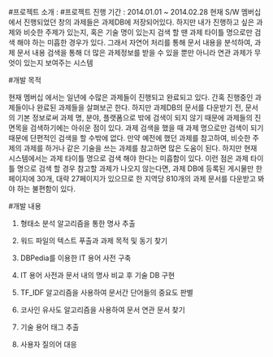 #프로젝트 소개 : 
#프로젝트 진행 기간 : 2014.01.01 ~ 2014.02.28
현재 S/W 멤버십에서 진행되었던 창의 과제들은 과제DB에 저장되어있다. 
하지만 내가 진행하고 싶은 과제와 비슷한 주제가 있는지, 
혹은 기술 명이 있는지 검색 할 땐 과제 타이틀 명으로만 검색 해야 하는 미흡한 경우가 있다.
그래서 자연어 처리를 통해 문서 내용을 분석하여, 과제 문서 내용 검색을 통해 더 많은 과제정보를 받을 수 있을 뿐만 
아니라 연관 과제가 무엇이 있는지 보여주는 시스템

#개발 목적

현재 멤버십 에서는 일년에 수많은 과제들이 진행되고 완료되고 있다. 
간혹 진행중인 과제들이나 완료된 과제들을 살펴보곤 한다. 
하지만 과제DB의 문서를 다운받기 전, 문서의 기본 정보로써 과제 명, 분야, 플랫폼으로 밖에 검색이 되지 않기 때문에 과제들의 진면목을 검색하기에는 아쉬운 점이 있다.
과제 검색을 했을 때 과제 명으로만 검색이 되기 때문에 단편적인 검색을 할 수밖에 없다.
만약 예전에 했던 과제를 참고하여, 비슷한 주제의 과제를 하거나 같은 기술을 쓰는 과제를 참고하면 많은 도움이 된다. 
하지만 현재 시스템에서는 과제 타이틀 명으로 검색 해야 한다는 미흡함이 있다. 
이런 점은 과제 타이틀 명으로 검색 할 경우 참고할 과제가 나오지 않는다면, 
과제 DB에 등록된 게시물만 한 페이지에 30개, 대략 27페이지가 있으므로 한 지역당 810개의 과제 문서를 다운받고 봐야 하는 불편함이 있다.

#개발 내용

1. 형태소 분석 알고리즘을 통한 명사 추출

2. 워드 파일의 텍스트 푸출과 과제 목적 및 동기 찾기

3. DBPedia를 이용한 IT 용어 사전 구축

4. IT 용어 사전과 문서 내의 명사 비교 후 기술 DB 구현

5. TF_IDF 알고리즘을 사용하여 문서간 단어들의 중요도 판별

6. 코사인 유사도 알고리즘을 사용하여 문서 연관 문서 찾기

7. 기술 용어 태그 추출

8. 사용자 질의어 대응
